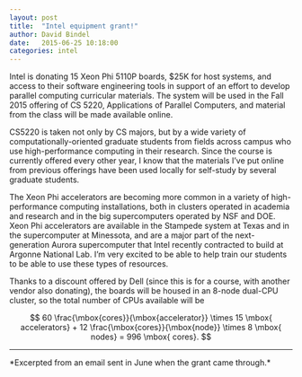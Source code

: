 ```yaml
---
layout: post
title:  "Intel equipment grant!"
author: David Bindel
date:   2015-06-25 10:18:00
categories: intel
---
```


Intel is donating 15 Xeon Phi 5110P boards, $25K for host systems, and
access to their software engineering tools in support of an effort to
develop parallel computing curricular materials.  The system will be
used in the Fall 2015 offering of CS 5220, Applications of Parallel
Computers, and material from the class will be made available online.

CS5220 is taken not only by CS majors, but by a wide variety of
computationally-oriented graduate students from fields across campus
who use high-performance computing in their research.  Since the
course is currently offered every other year, I know that the
materials I’ve put online from previous offerings have been used
locally for self-study by several graduate students.

The Xeon Phi accelerators are becoming more common in a variety of
high-performance computing installations, both in clusters operated in
academia and research and in the big supercomputers operated by NSF
and DOE.  Xeon Phi accelerators are available in the Stampede system
at Texas and in the supercomputer at Minessota, and are a major part
of the next-generation Aurora supercomputer that Intel recently
contracted to build at Argonne National Lab.  I’m very excited to be
able to help train our students to be able to use these types of
resources.

Thanks to a discount offered by Dell (since this is for a course, with
another vendor also donating), the boards will be housed in an 8-node
dual-CPU cluster, so the total number of CPUs available will be

$$
  60 \frac{\mbox{cores}}{\mbox{accelerator}} \times
  15 \mbox{ accelerators} +
  12 \frac{\mbox{cores}}{\mbox{node}} \times
  8 \mbox{ nodes} = 996 \mbox{ cores}.
$$

<hr/>
*Excerpted from an email sent in June when the grant came through.*
